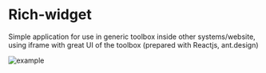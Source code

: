 # Rich-widget

Simple application for use in generic toolbox inside other systems/website, using iframe with great UI of the toolbox (prepared with Reactjs, ant.design)


![example](https://user-images.githubusercontent.com/504327/70396429-b56a3e00-19e7-11ea-8956-67fd78449b23.gif)
